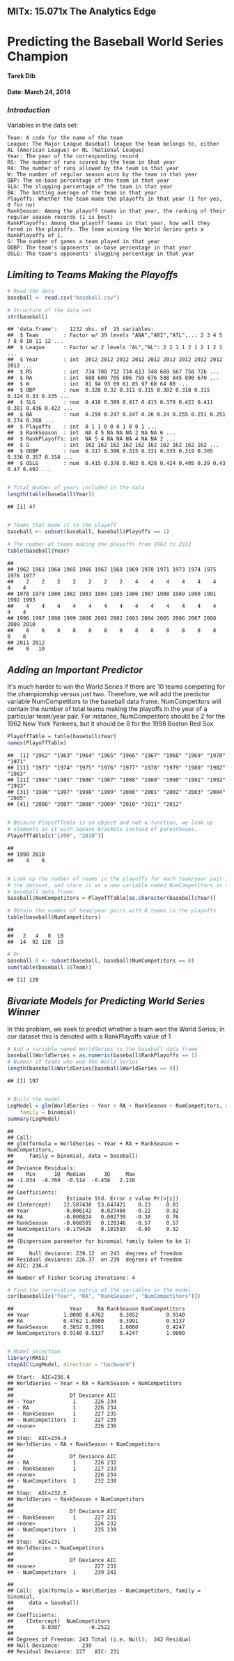 MITx: 15.071x The Analytics Edge
------------------------------------------------------------------
# Predicting the Baseball World Series Champion
#### Tarek Dib
#### Date: March 24, 2014

### *Introduction*

Variables in the data set:

    Team: A code for the name of the team
    League: The Major League Baseball league the team belongs to, either AL (American League) or NL (National League)
    Year: The year of the corresponding record
    RS: The number of runs scored by the team in that year
    RA: The number of runs allowed by the team in that year
    W: The number of regular season wins by the team in that year
    OBP: The on-base percentage of the team in that year
    SLG: The slugging percentage of the team in that year
    BA: The batting average of the team in that year
    Playoffs: Whether the team made the playoffs in that year (1 for yes, 0 for no)
    RankSeason: Among the playoff teams in that year, the ranking of their regular season records (1 is best)
    RankPlayoffs: Among the playoff teams in that year, how well they fared in the playoffs. The team winning the World Series gets a RankPlayoffs of 1.
    G: The number of games a team played in that year
    OOBP: The team's opponents' on-base percentage in that year
    OSLG: The team's opponents' slugging percentage in that year


## *Limiting to Teams Making the Playoffs*

```r
# Read the data
baseball <- read.csv("baseball.csv")

# Structure of the data set
str(baseball)
```

```
## 'data.frame':	1232 obs. of  15 variables:
##  $ Team        : Factor w/ 39 levels "ANA","ARI","ATL",..: 2 3 4 5 7 8 9 10 11 12 ...
##  $ League      : Factor w/ 2 levels "AL","NL": 2 2 1 1 2 1 2 1 2 1 ...
##  $ Year        : int  2012 2012 2012 2012 2012 2012 2012 2012 2012 2012 ...
##  $ RS          : int  734 700 712 734 613 748 669 667 758 726 ...
##  $ RA          : int  688 600 705 806 759 676 588 845 890 670 ...
##  $ W           : int  81 94 93 69 61 85 97 68 64 88 ...
##  $ OBP         : num  0.328 0.32 0.311 0.315 0.302 0.318 0.315 0.324 0.33 0.335 ...
##  $ SLG         : num  0.418 0.389 0.417 0.415 0.378 0.422 0.411 0.381 0.436 0.422 ...
##  $ BA          : num  0.259 0.247 0.247 0.26 0.24 0.255 0.251 0.251 0.274 0.268 ...
##  $ Playoffs    : int  0 1 1 0 0 0 1 0 0 1 ...
##  $ RankSeason  : int  NA 4 5 NA NA NA 2 NA NA 6 ...
##  $ RankPlayoffs: int  NA 5 4 NA NA NA 4 NA NA 2 ...
##  $ G           : int  162 162 162 162 162 162 162 162 162 162 ...
##  $ OOBP        : num  0.317 0.306 0.315 0.331 0.335 0.319 0.305 0.336 0.357 0.314 ...
##  $ OSLG        : num  0.415 0.378 0.403 0.428 0.424 0.405 0.39 0.43 0.47 0.402 ...
```

```r

# Total Number of years included in the data
length(table(baseball$Year))
```

```
## [1] 47
```

```r

# Teams that made it to the playoff
baseball <- subset(baseball, baseball$Playoffs == 1)

# The number of teams making the playoffs from 1962 to 2012
table(baseball$Year)
```

```
## 
## 1962 1963 1964 1965 1966 1967 1968 1969 1970 1971 1973 1974 1975 1976 1977 
##    2    2    2    2    2    2    2    4    4    4    4    4    4    4    4 
## 1978 1979 1980 1982 1983 1984 1985 1986 1987 1988 1989 1990 1991 1992 1993 
##    4    4    4    4    4    4    4    4    4    4    4    4    4    4    4 
## 1996 1997 1998 1999 2000 2001 2002 2003 2004 2005 2006 2007 2008 2009 2010 
##    8    8    8    8    8    8    8    8    8    8    8    8    8    8    8 
## 2011 2012 
##    8   10
```


## *Adding an Important Predictor*
It's much harder to win the World Series if there are 10 teams competing for the championship versus just two. Therefore, we will add the predictor variable NumCompetitors to the baseball data frame. NumCompetitors will contain the number of total teams making the playoffs in the year of a particular team/year pair. For instance, NumCompetitors should be 2 for the 1962 New York Yankees, but it should be 8 for the 1998 Boston Red Sox.

```r
PlayoffTable = table(baseball$Year)
names(PlayoffTable)
```

```
##  [1] "1962" "1963" "1964" "1965" "1966" "1967" "1968" "1969" "1970" "1971"
## [11] "1973" "1974" "1975" "1976" "1977" "1978" "1979" "1980" "1982" "1983"
## [21] "1984" "1985" "1986" "1987" "1988" "1989" "1990" "1991" "1992" "1993"
## [31] "1996" "1997" "1998" "1999" "2000" "2001" "2002" "2003" "2004" "2005"
## [41] "2006" "2007" "2008" "2009" "2010" "2011" "2012"
```

```r

# Because PlayoffTable is an object and not a function, we look up
# elements in it with square brackets instead of parentheses.
PlayoffTable[c("1990", "2010")]
```

```
## 
## 1990 2010 
##    4    8
```

```r

# Look up the number of teams in the playoffs for each team/year pair in
# the dataset, and store it as a new variable named NumCompetitors in the
# baseball data frame.
baseball$NumCompetitors = PlayoffTable[as.character(baseball$Year)]

# Obtain the number of team/year pairs with 8 teams in the playoffs
table(baseball$NumCompetitors)
```

```
## 
##   2   4   8  10 
##  14  92 128  10
```

```r
# Or
baseball.8 <- subset(baseball, baseball$NumCompetitors == 8)
sum(table(baseball.8$Team))
```

```
## [1] 128
```


## *Bivariate Models for Predicting World Series Winner*
In this problem, we seek to predict whether a team won the World Series; in our dataset this is denoted with a RankPlayoffs value of 1

```r
# Add a variable named WorldSeries to the baseball data frame
baseball$WorldSeries = as.numeric(baseball$RankPlayoffs == 1)
# Number of teams who won the World Series
length(baseball$WorldSeries[baseball$WorldSeries == 0])
```

```
## [1] 197
```

```r

# Build the model
LogModel = glm(WorldSeries ~ Year + RA + RankSeason + NumCompetitors, data = baseball, 
    family = binomial)
summary(LogModel)
```

```
## 
## Call:
## glm(formula = WorldSeries ~ Year + RA + RankSeason + NumCompetitors, 
##     family = binomial, data = baseball)
## 
## Deviance Residuals: 
##    Min      1Q  Median      3Q     Max  
## -1.034  -0.769  -0.514  -0.458   2.220  
## 
## Coefficients:
##                 Estimate Std. Error z value Pr(>|z|)
## (Intercept)    12.587438  53.647421    0.23     0.81
## Year           -0.006142   0.027466   -0.22     0.82
## RA             -0.000824   0.002739   -0.30     0.76
## RankSeason     -0.068505   0.120346   -0.57     0.57
## NumCompetitors -0.179426   0.181593   -0.99     0.32
## 
## (Dispersion parameter for binomial family taken to be 1)
## 
##     Null deviance: 239.12  on 243  degrees of freedom
## Residual deviance: 226.37  on 239  degrees of freedom
## AIC: 236.4
## 
## Number of Fisher Scoring iterations: 4
```

```r
# Find the correlation matrix of the variables in the model
cor(baseball[c("Year", "RA", "RankSeason", "NumCompetitors")])
```

```
##                  Year     RA RankSeason NumCompetitors
## Year           1.0000 0.4762     0.3852         0.9140
## RA             0.4762 1.0000     0.3991         0.5137
## RankSeason     0.3852 0.3991     1.0000         0.4247
## NumCompetitors 0.9140 0.5137     0.4247         1.0000
```

```r

# Model selection
library(MASS)
stepAIC(LogModel, direction = "backward")
```

```
## Start:  AIC=236.4
## WorldSeries ~ Year + RA + RankSeason + NumCompetitors
## 
##                  Df Deviance AIC
## - Year            1      226 234
## - RA              1      226 234
## - RankSeason      1      227 235
## - NumCompetitors  1      227 235
## <none>                   226 236
## 
## Step:  AIC=234.4
## WorldSeries ~ RA + RankSeason + NumCompetitors
## 
##                  Df Deviance AIC
## - RA              1      226 232
## - RankSeason      1      227 233
## <none>                   226 234
## - NumCompetitors  1      232 238
## 
## Step:  AIC=232.5
## WorldSeries ~ RankSeason + NumCompetitors
## 
##                  Df Deviance AIC
## - RankSeason      1      227 231
## <none>                   226 232
## - NumCompetitors  1      235 239
## 
## Step:  AIC=231
## WorldSeries ~ NumCompetitors
## 
##                  Df Deviance AIC
## <none>                   227 231
## - NumCompetitors  1      239 241
```

```
## 
## Call:  glm(formula = WorldSeries ~ NumCompetitors, family = binomial, 
##     data = baseball)
## 
## Coefficients:
##    (Intercept)  NumCompetitors  
##         0.0387         -0.2522  
## 
## Degrees of Freedom: 243 Total (i.e. Null);  242 Residual
## Null Deviance:	    239 
## Residual Deviance: 227 	AIC: 231
```

